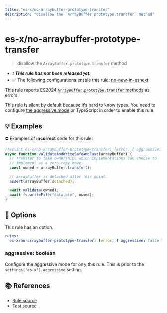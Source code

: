```yaml
---
title: "es-x/no-arraybuffer-prototype-transfer"
description: "disallow the `ArrayBuffer.prototype.transfer` method"
---
```


# es-x/no-arraybuffer-prototype-transfer
> disallow the `ArrayBuffer.prototype.transfer` method

- ❗ <badge text="This rule has not been released yet." vertical="middle" type="error"> ***This rule has not been released yet.*** </badge>
- ✅ The following configurations enable this rule: [no-new-in-esnext]

This rule reports ES2024 [``ArrayBuffer.prototype.transfer`` methods](https://github.com/tc39/proposal-arraybuffer-transfer) as errors.

This rule is silent by default because it's hard to know types. You need to configure [the aggressive mode](../#the-aggressive-mode) or TypeScript in order to enable this rule.

## 💡 Examples

⛔ Examples of **incorrect** code for this rule:

<eslint-playground type="bad">

```js
/*eslint es-x/no-arraybuffer-prototype-transfer: [error, { aggressive: true }] */
async function validateAndWriteSafeAndFast(arrayBuffer) {
  // Transfer to take ownership, which implementations can choose to
  // implement as a zero-copy move.
  const owned = arrayBuffer.transfer();

  // arrayBuffer is detached after this point.
  assert(arrayBuffer.detached);

  await validate(owned);
  await fs.writeFile("data.bin", owned);
}
```

</eslint-playground>

## 🔧 Options

This rule has an option.

```yaml
rules:
  es-x/no-arraybuffer-prototype-transfer: [error, { aggressive: false }]
```

### aggressive: boolean

Configure the aggressive mode for only this rule.
This is prior to the `settings['es-x'].aggressive` setting.

## 📚 References

- [Rule source](https://github.com/eslint-community/eslint-plugin-es-x/blob/master/lib/rules/no-arraybuffer-prototype-transfer.js)
- [Test source](https://github.com/eslint-community/eslint-plugin-es-x/blob/master/tests/lib/rules/no-arraybuffer-prototype-transfer.js)

[no-new-in-esnext]: ../configs/index.md#no-new-in-esnext
